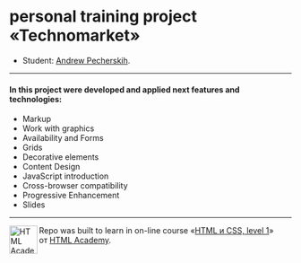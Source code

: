 # personal training project «Technomarket»

* Student: [Andrew Pecherskih](https://up.htmlacademy.ru/htmlcss/23/user/108766).


---


#### In this project were developed and applied next features and technologies:

- Markup
- Work with graphics
- Availability and Forms
- Grids
- Decorative elements
- Content Design
- JavaScript introduction
- Сross-browser compatibility
- Progressive Enhancement
- Slides


---

<a href="https://htmlacademy.ru/intensive/htmlcss"><img align="left" width="50" height="50" alt="HTML Academy" src="https://up.htmlacademy.ru/static/img/intensive/htmlcss/logo-for-github-2.png"></a>

Repo was built to learn in on-line course «[HTML и CSS, level 1](https://htmlacademy.ru/intensive/htmlcss)» от [HTML Academy](https://htmlacademy.ru).
